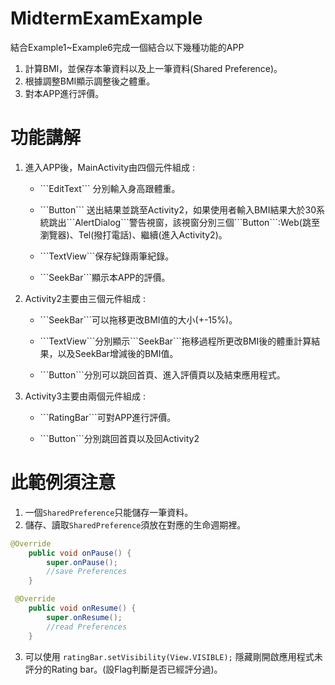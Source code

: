 # MidtermExamExample
結合Example1~Example6完成一個結合以下幾種功能的APP
1.	計算BMI，並保存本筆資料以及上一筆資料(Shared Preference)。
2.	根據調整BMI顯示調整後之體重。
3.	對本APP進行評價。

# 功能講解
1. 進入APP後，MainActivity由四個元件組成 :
	<ul>
    <li><p>```EditText``` 分別輸入身高跟體重。
    <li><p>```Button``` 送出結果並跳至Activity2，如果使用者輸入BMI結果大於30系統跳出```AlertDialog```警告視窗，該視窗分別三個```Button```:Web(跳至瀏覽器)、Tel(撥打電話)、繼續(進入Activity2)。
    <li><p>```TextView```保存紀錄兩筆紀錄。
    <li><p>```SeekBar```顯示本APP的評價。
  </ul>
 

2.	Activity2主要由三個元件組成 :
      <ul>
        <li><p>```SeekBar```可以拖移更改BMI值的大小(+-15%)。
        <li><p>```TextView```分別顯示```SeekBar```拖移過程所更改BMI後的體重計算結果，以及SeekBar增減後的BMI值。
        <li><p>```Button```分別可以跳回首頁、進入評價頁以及結束應用程式。
      </ul>

3.  Activity3主要由兩個元件組成 :
       <ul>
       	<li><p>```RatingBar```可對APP進行評價。
          <li><p>```Button```分別跳回首頁以及回Activity2
       </ul>

# 此範例須注意
1.  一個```SharedPreference```只能儲存一筆資料。
2.  儲存、讀取```SharedPreference```須放在對應的生命週期裡。

```Java
@Override
    public void onPause() {
        super.onPause();
        //save Preferences
    }
```

```Java
 @Override
    public void onResume() {
        super.onResume();
        //read Preferences
    }
```
3.  可以使用 ```ratingBar.setVisibility(View.VISIBLE);``` 隱藏剛開啟應用程式未評分的Rating bar。(設Flag判斷是否已經評分過)。
